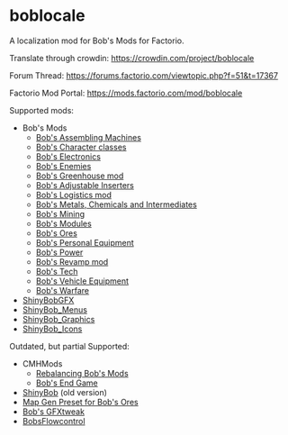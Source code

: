 # boblocale
A localization mod for Bob's Mods for Factorio.

Translate through crowdin: https://crowdin.com/project/boblocale

Forum Thread: https://forums.factorio.com/viewtopic.php?f=51&t=17367

Factorio Mod Portal: https://mods.factorio.com/mod/boblocale


Supported mods:
* Bob's Mods
  * [Bob's Assembling Machines](https://mods.factorio.com/mod/bobassembly)
  * [Bob's Character classes](https://mods.factorio.com/mod/bobclasses)
  * [Bob's Electronics](https://mods.factorio.com/mod/bobelectronics)
  * [Bob's Enemies](https://mods.factorio.com/mod/bobenemies)
  * [Bob's Greenhouse mod](https://mods.factorio.com/mod/bobgreenhouse)
  * [Bob's Adjustable Inserters](https://mods.factorio.com/mod/bobinserters)
  * [Bob's Logistics mod](https://mods.factorio.com/mod/boblogistics)
  * [Bob's Metals, Chemicals and Intermediates](https://mods.factorio.com/mod/bobplates)
  * [Bob's Mining](https://mods.factorio.com/mod/bobmining)
  * [Bob's Modules](https://mods.factorio.com/mod/bobmodules)
  * [Bob's Ores](https://mods.factorio.com/mod/bobores)
  * [Bob's Personal Equipment](https://mods.factorio.com/mod/bobequipment)
  * [Bob's Power](https://mods.factorio.com/mod/bobpower)
  * [Bob's Revamp mod](https://mods.factorio.com/mod/bobrevamp)
  * [Bob's Tech](https://mods.factorio.com/mod/bobtech)
  * [Bob's Vehicle Equipment](https://mods.factorio.com/mod/bobvehicleequipment)
  * [Bob's Warfare](https://mods.factorio.com/mod/bobwarfare)
* [ShinyBobGFX](https://mods.factorio.com/mod/ShinyBobGFX)
* [ShinyBob_Menus](https://mods.factorio.com/mod/ShinyBob_Menus)
* [ShinyBob_Graphics](https://mods.factorio.com/mod/ShinyBob_Graphics)
* [ShinyBob_Icons](https://mods.factorio.com/mod/ShinyBob_Icons)

Outdated, but partial Supported:
* CMHMods
    * [Rebalancing Bob's Mods](https://mods.factorio.com/mod/CMHMod)
    * [Bob's End Game](https://mods.factorio.com/mod/CMHModBobEndGame)
* [ShinyBob](https://mods.factorio.com/mod/ShinyBob) (old version)
* [Map Gen Preset for Bob's Ores](https://mods.factorio.com/mod/preset-for-bobs-ores)
* [Bob's GFXtweak](https://mods.factorio.com/mod/bobmods_gfxtweak)
* [BobsFlowcontrol](https://mods.factorio.com/mod/bobsflowcontrol)
